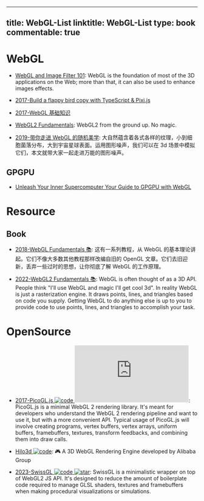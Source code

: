 
---
title: WebGL-List
linktitle: WebGL-List
type: book
commentable: true
---

# WebGL

- [WebGL and Image Filter 101](https://parg.co/UvE): WebGL is the foundation of most of the 3D applications on the Web; more than that, it can also be used to enhance images effects.

- [2017-Build a flappy bird copy with TypeScript & Pixi.js](https://parg.co/Uv5)

- [2017-WebGL 基础知识](http://eux.baidu.com/blog/2017/11/832)

- [WebGL2 Fundamentals](https://webgl2fundamentals.org): WebGL2 from the ground up. No magic.

- [2019-带你走进 WebGL 的随机美学](https://mp.weixin.qq.com/s/cKhkfRjw9vJ5epBbesDaIw): 大自然蕴含着各式各样的纹理，小到细胞菌落分布，大到宇宙星球表面。运用图形噪声，我们可以在 3d 场景中模拟它们，本文就带大家一起走进万能的图形噪声。

## GPGPU

- [Unleash Your Inner Supercomputer Your Guide to GPGPU with WebGL](http://www.vizitsolutions.com/portfolio/webgl/gpgpu/index.html)

# Resource

## Book

- [2018-WebGL Fundamentals 📚](https://webglfundamentals.org/webgl/lessons/zh_cn/): 这有一系列教程，从 WebGL 的基本理论讲起。它们不像大多数其他教程那样改编自旧的 OpenGL 文章。它们去旧迎新，丢弃一些过时的思想，让你彻底了解 WebGL 的工作原理。

- [2022-WebGL2 Fundamentals 📚](https://webgl2fundamentals.org/webgl/lessons/webgl-fundamentals.html): WebGL is often thought of as a 3D API. People think "I'll use WebGL and magic I'll get cool 3d". In reality WebGL is just a rasterization engine. It draws points, lines, and triangles based on code you supply. Getting WebGL to do anything else is up to you to provide code to use points, lines, and triangles to accomplish your task.

# OpenSource

- [2017-PicoGL.js ![code](https://ng-tech.icu/assets/code.svg) ![star](https://img.shields.io/github/stars/tsherif/picogl.js)](https://github.com/tsherif/picogl.js): PicoGL.js is a minimal WebGL 2 rendering library. It's meant for developers who understand the WebGL 2 rendering pipeline and want to use it, but with a more convenient API. Typical usage of PicoGL.js will involve creating programs, vertex buffers, vertex arrays, uniform buffers, framebuffers, textures, transform feedbacks, and combining them into draw calls.

- [Hilo3d ![code](https://ng-tech.icu/assets/code.svg)](https://github.com/hiloteam/Hilo3d): 🎮 A 3D WebGL Rendering Engine developed by Alibaba Group

- [2023-SwissGL ![code](https://ng-tech.icu/assets/code.svg) ![star](https://img.shields.io/github/stars/google/swissgl)](https://github.com/google/swissgl): SwissGL is a minimalistic wrapper on top of WebGL2 JS API. It's designed to reduce the amount of boilerplate code required to manage GLSL shaders, textures and framebuffers when making procedural visualizations or simulations.

    